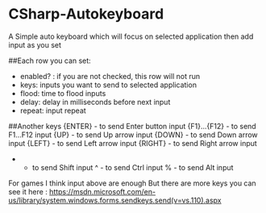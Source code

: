 # CSharp-Autokeyboard

A Simple auto keyboard which will focus on selected application then add input as you set

##Each row you can set:
- enabled? : if you are not checked, this row will not run
- keys: inputs you want to send to selected application
- flood: time to flood inputs
- delay: delay in milliseconds before next input
- repeat: input repeat

##Another keys
{ENTER} - to send Enter button input
{F1}...{F12} - to send F1...F12 input
{UP} - to send Up arrow input
{DOWN} - to send Down arrow input
{LEFT} - to send Left arrow input
{RIGHT} - to send Right arrow input
+ - to send Shift input
^ - to send Ctrl input
% - to send Alt input

For games I think input above are enough
But there are more keys you can see it here : https://msdn.microsoft.com/en-us/library/system.windows.forms.sendkeys.send(v=vs.110).aspx
